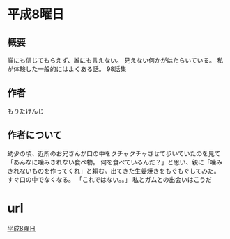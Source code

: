 # 平成8曜日

## 概要
誰にも信じてもらえず、誰にも言えない。 見えない何かがはたらいている。 私が体験した一般的にはよくある話。 98話集

## 作者
もりたけんじ




## 作者について
幼少の頃、近所のお兄さんが口の中をクチャクチャさせて歩いていたのを見て「あんなに噛みきれない食べ物。
何を食べているんだ？」と思い、親に「噛みきれないものを作ってくれ」と頼む。出てきた生姜焼きをもぐもぐしてみた。
すぐ口の中でなくなる。
「これではない。。」
私とガムとの出会いはこうだ

# url

[平成8曜日](https://note.mu/keenj)



